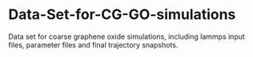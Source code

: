 # Data-Set-for-CG-GO-simulations
Data set for coarse graphene oxide simulations, including lammps input files, parameter files and final trajectory snapshots. 
